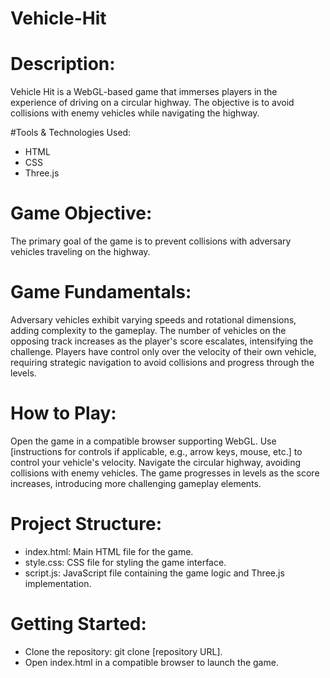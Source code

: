 # Vehicle-Hit

# Description:
Vehicle Hit is a WebGL-based game that immerses players in the experience of driving on a circular highway. The objective is to avoid collisions with enemy vehicles while navigating the highway.

#Tools & Technologies Used:
- HTML
- CSS
- Three.js
  
# Game Objective:
The primary goal of the game is to prevent collisions with adversary vehicles traveling on the highway.

# Game Fundamentals:
Adversary vehicles exhibit varying speeds and rotational dimensions, adding complexity to the gameplay.
The number of vehicles on the opposing track increases as the player's score escalates, intensifying the challenge.
Players have control only over the velocity of their own vehicle, requiring strategic navigation to avoid collisions and progress through the levels.

# How to Play:
Open the game in a compatible browser supporting WebGL.
Use [instructions for controls if applicable, e.g., arrow keys, mouse, etc.] to control your vehicle's velocity.
Navigate the circular highway, avoiding collisions with enemy vehicles.
The game progresses in levels as the score increases, introducing more challenging gameplay elements.

# Project Structure:
* index.html: Main HTML file for the game.
* style.css: CSS file for styling the game interface.
* script.js: JavaScript file containing the game logic and Three.js implementation.

# Getting Started:
* Clone the repository: git clone [repository URL].
* Open index.html in a compatible browser to launch the game.
